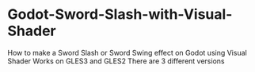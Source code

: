 # Godot-Sword-Slash-with-Visual-Shader
How to make a Sword Slash or Sword Swing effect on Godot using Visual Shader
Works on GLES3 and GLES2
There are 3 different versions
